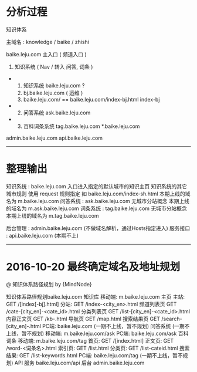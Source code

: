 # 分析过程

知识体系

主域名 : knowledge / baike / zhishi

baike.leju.com 主入口 ( 频道入口 )

1. 知识系统 ( Nav / 转入 问答, 词条 )




- 1. 知识系统 baike.leju.com ? 
	1. bj.baike.leju.com ( 运维 )
	2. baike.leju.com/ == baike.leju.com/index-bj.html
	index-bj
- 2. 问答系统 ask.baike.leju.com
- 3. 百科词条系统 tag.baike.leju.com
*.baike.leju.com


admin.baike.leju.com
api.baike.leju.com


------------------------------

# 整理输出

知识系统 : baike.leju.com 入口进入指定的默认城市的知识主页
	知识系统的其它城市规则 使用 request 规则指定 如 baike.leju.com/index-sh.html
	本期上线的域名为 m.baike.leju.com
问答系统 : ask.baike.leju.com 无城市分站概念
	本期上线的域名为 m.ask.baike.leju.com
词条系统 : tag.baike.leju.com 无城市分站概念
	本期上线的域名为 m.tag.baike.leju.com

后台管理 : admin.baike.leju.com (不做域名解析，通过Hosts指定进入)
服务接口 : api.baike.leju.com (本期不上)


------------------------------

# 2016-10-20 最终确定域名及地址规划

@ 知识体系路径规划 by {MindNode}

知识体系路径规划baike.leju.com
	知识库
		移动端: m.baike.leju.com
			主页
				主站: GET /[index[-bj].html]
				分站: GET /index-<city_en>.html
			频道列表页
				GET /cate-[city_en]-<cate_id>.html
			分类列表页
				GET /list-[city_en]-<cate_id>.html
			内容正文页
				GET /kb-<id>.html
			导航页
				GET /map.html
			搜索结果页
				GET /search-[city_en]-<keywords>.html
		PC端: baike.leju.com (一期不上线，暂不规划)
	问答系统 (一期不上线，暂不规划)
		移动端: m.baike.leju.com/ask
		PC端: baike.leju.com/ask
	百科词条
		移动端: m.baike.leju.com/tag
			首页: GET /[index.html]
			正文页: GET /word-<词条名>.html
			索引页: GET /list.html
			分类页: GET /list-cateid.html
			搜索结果: GET /list-keywords.html
		PC端: baike.leju.com/tag (一期不上线，暂不规划)
	API 服务
		baike.leju.com/api
	后台
		admin.baike.leju.com
